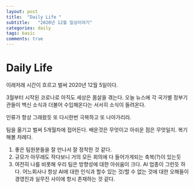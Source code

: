 ```yaml
---
layout: post
title:  "Daily Life "
subtitle:   "2020년 12월 일상이야기"
categories: daily
tags: basic
comments: true
---
```

# Daily Life
이래저래 시간이 흐르고 벌써 2020년 12월 5일이다.



3월부터 시작된 코로나로 아직도 세상은 몸살을 겪는다. 오늘 뉴스에 각 국가별 정부기관들이 백신 소식과 더불어 수입해온다는 서서히 소식이 들려온다. 



인류가 항상 그래왔듯 또 다시한번 극복하고 또 나아가리라.



팀을 옮기고 벌써 5개월차에 접어든다. 배운것은 무엇이고 아쉬운 점은 무엇일지. 복기해볼 차례다.

1. 좋은 팀원분들을 잘 만나서 잘 정착한 것 같다.
2. 규모가 아무래도 작다보니 거의 모든 회의에 다 들어가게되는 축복(?)이 있는듯
3. 여전히 나를 비롯해 우리 팀은 방향성에 대한 아쉬움이 크다. AI 업종이 그런듯 하다. 어느회사나 항상 AI에 대한 인식과 할수 있는 것/할 수 없는 것에 대한 오해들이 경영진과 실무진 사이에 항시 존재하는 것 같다.

